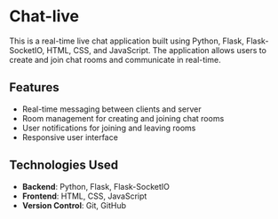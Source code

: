 # Chat-live

This is a real-time live chat application built using Python, Flask, Flask-SocketIO, HTML, CSS, and JavaScript. The application allows users to create and join chat rooms and communicate in real-time.


## Features
- Real-time messaging between clients and server
- Room management for creating and joining chat rooms
- User notifications for joining and leaving rooms
- Responsive user interface

## Technologies Used
- **Backend**: Python, Flask, Flask-SocketIO
- **Frontend**: HTML, CSS, JavaScript
- **Version Control**: Git, GitHub